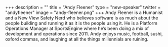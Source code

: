 +++
description = ""
title = "Andy Fleener"
type = "new-speaker"
twitter = "andyfleener"
image = "andy-fleener.png"
+++
Andy Fleener is a Humanist and a New View Safety Nerd who believes software is as much about the people building and running it as it is the people using it. He is a Platform Operations Manager at SportsEngine where he’s been doing a mix of development and operations since 2011. Andy enjoys music, football, sushi, oxford commas, and laughing at all the things millennials are ruining.